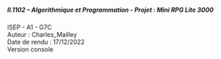 ##### II.1102 – Algorithmique et Programmation - Projet : Mini RPG Lite 3000 #####
ISEP - A1 - G7C  
Auteur : Charles_Mailley  
Date de rendu : 17/12/2022  
Version console  
